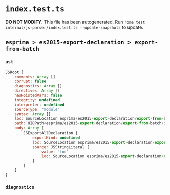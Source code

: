 # `index.test.ts`

**DO NOT MODIFY**. This file has been autogenerated. Run `rome test internal/js-parser/index.test.ts --update-snapshots` to update.

## `esprima > es2015-export-declaration > export-from-batch`

### `ast`

```javascript
JSRoot {
	comments: Array []
	corrupt: false
	diagnostics: Array []
	directives: Array []
	hasHoistedVars: false
	integrity: undefined
	interpreter: undefined
	sourceType: "module"
	syntax: Array []
	loc: SourceLocation esprima/es2015-export-declaration/export-from-batch/input.js 1:0-2:0
	path: UIDPath<esprima/es2015-export-declaration/export-from-batch/input.js>
	body: Array [
		JSExportAllDeclaration {
			exportKind: undefined
			loc: SourceLocation esprima/es2015-export-declaration/export-from-batch/input.js 1:0-1:20
			source: JSStringLiteral {
				value: "foo"
				loc: SourceLocation esprima/es2015-export-declaration/export-from-batch/input.js 1:14-1:19
			}
		}
	]
}
```

### `diagnostics`

```

```
